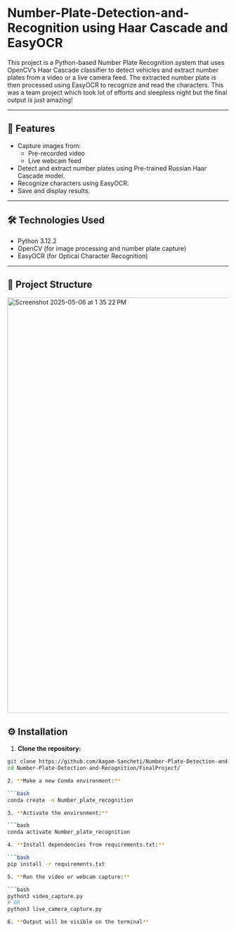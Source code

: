 # Number-Plate-Detection-and-Recognition using Haar Cascade and EasyOCR

This project is a Python-based Number Plate Recognition system that uses OpenCV’s Haar Cascade classifier to detect vehicles and extract number plates from a video or a live camera feed. The extracted number plate is then processed using EasyOCR to recognize and read the characters.
This was a team project which took lot of efforts and sleepless night but the final output is just amazing!

---

## 🚀 Features

- Capture images from:
  - Pre-recorded video
  - Live webcam feed
- Detect and extract number plates using Pre-trained Russian Haar Cascade model.
- Recognize characters using EasyOCR.
- Save and display results.

---

## 🛠 Technologies Used

- Python 3.12.2
- OpenCV (for image processing and number plate capture)
- EasyOCR (for Optical Character Recognition)

---

## 📁 Project Structure

<img width="943" alt="Screenshot 2025-05-06 at 1 35 22 PM" src="https://github.com/user-attachments/assets/34d488ac-f93c-4abd-80a4-36eb2d1d411b" />

## ⚙️ Installation

1. **Clone the repository:**

```bash
git clone https://github.com/Aagam-Sancheti/Number-Plate-Detection-and-Recognition.git
cd Number-Plate-Detection-and-Recognition/FinalProject/

2. **Make a new Conda environment:**

```bash
conda create -n Number_plate_recognition

3. **Activate the environment:**

```bash
conda activate Number_plate_recognition

4. **Install dependencies from requirements.txt:**

```bash
pip install -r requirements.txt

5. **Run the video or webcam capture:**

```bash
python3 video_capture.py
# OR
python3 live_camera_capture.py

6. **Output will be visible on the terminal**
